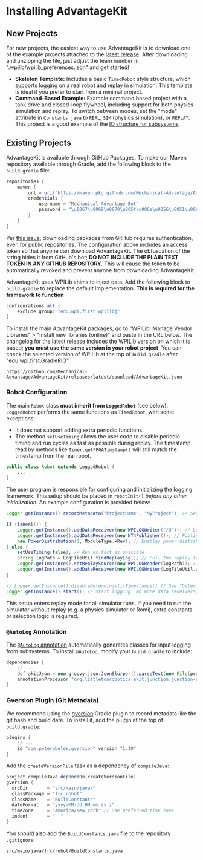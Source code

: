 # Installing AdvantageKit

## New Projects

For new projects, the easiest way to use AdvantageKit is to download one of the example projects attached to the [latest release](https://github.com/Mechanical-Advantage/AdvantageKit/releases/latest). After downloading and unzipping the file, just adjust the team number in ".wpilib/wpilib_preferences.json" and get started!

- **Skeleton Template:** Includes a basic `TimedRobot` style structure, which supports logging on a real robot and replay in simulation. This template is ideal if you prefer to start from a minimal project.
- **Command-Based Example:** Example command based project with a tank drive and closed-loop flywheel, including support for both physics simulation and replay. To switch between modes, set the "mode" attribute in `Constants.java` to `REAL`, `SIM` (physics simulation), or `REPLAY`. This project is a good example of the [IO structure for subsystems](CODE-STRUCTURE.md).

## Existing Projects

AdvantageKit is available through GitHub Packages. To make our Maven repository available through Gradle, add the following block to the `build.gradle` file:

```groovy
repositories {
    maven {
        url = uri("https://maven.pkg.github.com/Mechanical-Advantage/AdvantageKit")
        credentials {
            username = "Mechanical-Advantage-Bot"
            password = "\u0067\u0068\u0070\u005f\u006e\u0056\u0051\u006a\u0055\u004f\u004c\u0061\u0079\u0066\u006e\u0078\u006e\u0037\u0051\u0049\u0054\u0042\u0032\u004c\u004a\u006d\u0055\u0070\u0073\u0031\u006d\u0037\u004c\u005a\u0030\u0076\u0062\u0070\u0063\u0051"
        }
    }
}
```

Per [this issue](https://github.community/t/download-from-github-package-registry-without-authentication/14407), downloading packages from GitHub requires authentication, even for public repositories. The configuration above includes an access token so that anyone can download AdvantageKit. The obfuscation of the string hides it from GitHub's bot; **DO NOT INCLUDE THE PLAIN TEXT TOKEN IN ANY GITHUB REPOSITORY.** This will cause the token to be automatically revoked and prevent anyone from downloading AdvantageKit.

AdvantageKit uses WPILib shims to inject data. Add the following block to `build.gradle` to replace the default implementation. **This is required for the framework to function**

```groovy
configurations.all {
    exclude group: "edu.wpi.first.wpilibj"
}
```

To install the main AdvantageKit packages, go to "WPILib: Manage Vendor Libraries" > "Install new libraries (online)" and paste in the URL below. The changelog for the [latest release](https://github.com/Mechanical-Advantage/AdvantageKit/releases/latest) includes the WPILib version on which it is based; **you must use the same version in your robot project**. You can check the selected version of WPILib at the top of `build.gradle` after "edu.wpi.first.GradleRIO".

```
https://github.com/Mechanical-Advantage/AdvantageKit/releases/latest/download/AdvantageKit.json
```

### Robot Configuration

The main `Robot` class **must inherit from `LoggedRobot`** (see below). `LoggedRobot` performs the same functions as `TimedRobot`, with some exceptions:

- It does not support adding extra periodic functions.
- The method `setUseTiming` allows the user code to disable periodic timing and run cycles as fast as possible during replay. The timestamp read by methods like `Timer.getFPGATimstamp()` will still match the timestamp from the real robot.

```java
public class Robot extends LoggedRobot {
    ...
}
```

The user program is responsible for configuring and initializing the logging framework. This setup should be placed in `robotInit()` _before any other initialization_. An example configuration is provided below:

```java
Logger.getInstance().recordMetadata("ProjectName", "MyProject"); // Set a metadata value

if (isReal()) {
    Logger.getInstance().addDataReceiver(new WPILOGWriter("/U")); // Log to a USB stick
    Logger.getInstance().addDataReceiver(new NT4Publisher()); // Publish data to NetworkTables
    new PowerDistribution(1, ModuleType.kRev); // Enables power distribution logging
} else {
    setUseTiming(false); // Run as fast as possible
    String logPath = LogFileUtil.findReplayLog(); // Pull the replay log from AdvantageScope (or prompt the user)
    Logger.getInstance().setReplaySource(new WPILOGReader(logPath)); // Read replay log
    Logger.getInstance().addDataReceiver(new WPILOGWriter(LogFileUtil.addPathSuffix(logPath, "_sim"))); // Save outputs to a new log
}

// Logger.getInstance().disableDeterministicTimestamps() // See "Deterministic Timestamps" in the "Understanding Data Flow" page
Logger.getInstance().start(); // Start logging! No more data receivers, replay sources, or metadata values may be added.
```

This setup enters replay mode for all simulator runs. If you need to run the simulator without replay (e.g. a physics simulator or Romi), extra constants or selection logic is required.

### `@AutoLog` Annotation

The [`@AutoLog` annotation](CODE-STRUCTURE.md#autolog-annotation) automatically generates classes for input logging from subsystems. To install `@AutoLog`, modify your `build.gradle` to include:

```groovy
dependencies {
    // ...
    def akitJson = new groovy.json.JsonSlurper().parseText(new File(projectDir.getAbsolutePath() + "/vendordeps/AdvantageKit.json").text)
    annotationProcessor "org.littletonrobotics.akit.junction:junction-autolog:$akitJson.version"
}
```

### Gversion Plugin (Git Metadata)

We recommend using the [gversion](https://github.com/lessthanoptimal/gversion-plugin) Gradle plugin to record metadata like the git hash and build date. To install it, add the plugin at the top of `build.gradle`:

```groovy
plugins {
    // ...
    id "com.peterabeles.gversion" version "1.10"
}
```

Add the `createVersionFile` task as a dependency of `compileJava`:

```groovy
project.compileJava.dependsOn(createVersionFile)
gversion {
  srcDir       = "src/main/java/"
  classPackage = "frc.robot"
  className    = "BuildConstants"
  dateFormat   = "yyyy-MM-dd HH:mm:ss z"
  timeZone     = "America/New_York" // Use preferred time zone
  indent       = "  "
}
```

You should also add the `BuildConstants.java` file to the repository `.gitignore`:

```
src/main/java/frc/robot/BuildConstants.java
```
